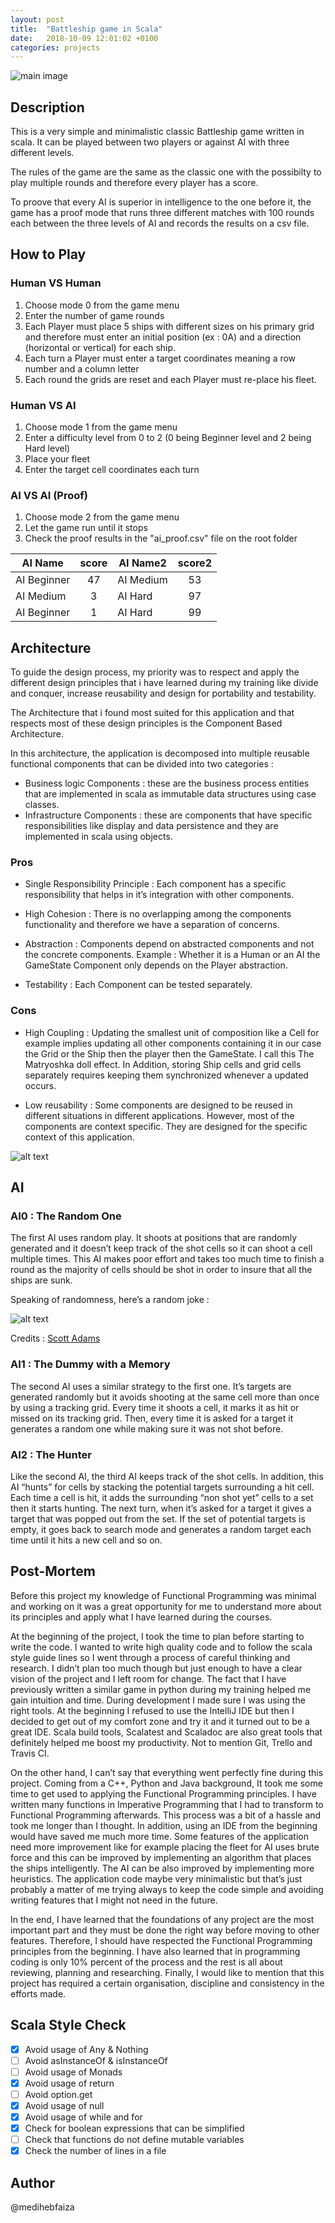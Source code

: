 ```yaml
---
layout: post
title:  "Battleship game in Scala"
date:   2018-10-09 12:01:02 +0100
categories: projects
---
```


<img src="https://i.imgur.com/yP2GHgy.png" alt="main image"/>

## Description 
This is a very simple and minimalistic classic Battleship game written in scala. It can be played between two players or against AI with three different levels.

The rules of the game are the same as the classic one with the possibilty to play multiple rounds and therefore every player has a score.

To proove that every AI is superior in intelligence to the one before it, the game has a proof mode that runs three different matches with 100 rounds each between the three levels of AI and records the results on a csv file.  

## How to Play
### Human VS Human
1. Choose mode 0 from the game menu
2. Enter the number of game rounds
3. Each Player must place 5 ships with different sizes on his primary grid and therefore must enter an initial position (ex : 0A) and a direction (horizontal or vertical) for each ship.
4. Each turn a Player must enter a target coordinates meaning a row number and a column letter
5. Each round the grids are reset and each Player must re-place his fleet.  

### Human VS AI
1. Choose mode 1 from the game menu
2. Enter a difficulty level from 0 to 2 (0 being Beginner level and 2 being Hard level)
3. Place your fleet
4. Enter the target cell coordinates each turn

### AI VS AI (Proof)
1. Choose mode 2 from the game menu
2. Let the game run until it stops
3. Check the proof results in the "ai_proof.csv" file on the root folder 

|AI Name     | score | AI Name2  | score2 |
------------ | :---: | --------- | :-----:  
|AI Beginner | 47    | AI Medium | 53     |
|AI Medium   | 3     | AI Hard   | 97     |
|AI Beginner | 1     | AI Hard   | 99     |

## Architecture
To guide the design process, my priority was to respect and apply the different design principles that i have learned during my training like divide and conquer, increase reusability and design for portability and testability.

The Architecture that i found most suited for this application and that respects most of these design principles is the Component Based Architecture.

In this architecture, the application is decomposed into multiple reusable functional components that can be divided into two categories : 
- Business logic Components : these are the business process entities that are implemented in scala as immutable data structures using case classes.
- Infrastructure Components : these are components that have specific responsibilities like display and data persistence and they are implemented in scala using objects.

### Pros
- Single Responsibility Principle :
Each component has a specific responsibility that helps in it’s integration with other components.

- High Cohesion :
There is no overlapping among the components functionality and therefore we have a separation of concerns.

- Abstraction : 
Components depend on abstracted components and not the concrete components. Example : Whether it is a Human or an AI the GameState Component only depends on the Player abstraction. 

- Testability : 
Each Component can be tested separately.
### Cons
- High Coupling : 
Updating  the smallest unit of composition like a Cell for example implies updating all other components containing it in our case the Grid or the Ship then the player then the GameState. I call this The Matryoshka doll effect.
In Addition, storing Ship cells and grid cells separately requires keeping them synchronized whenever a updated occurs.

- Low reusability : 
Some components are designed to be reused in different situations in different applications. However, most of the components are context specific. They are designed for the specific context of this application.

![alt text](https://i.imgur.com/pEn8VdI.png "Architecture")


## AI
### AI0 : The Random One
The first AI uses  random play. It shoots at positions that are randomly generated and it doesn’t keep track of the shot cells so it can shoot a cell multiple times.
This AI makes poor effort and takes too much time to finish a round as the majority of cells should be shot in order to insure that all the ships are sunk.

Speaking of randomness, here’s a random joke :

![alt text](https://i.imgur.com/lJ7LuSg.gif "Joke")

Credits : [Scott Adams](http://dilbert.com/)
### AI1 : The Dummy with a Memory
The second AI uses a similar strategy to the first one. It’s targets are generated randomly but it avoids shooting at the same cell more than once by using a tracking grid. Every time it shoots a cell, it marks it as hit or missed on its tracking grid. Then, every time it is asked for a target it generates a random one while making sure it was not shot before.

### AI2 : The Hunter
Like the second AI, the third AI keeps track of the shot cells. In addition, this AI “hunts” for cells by stacking the potential targets surrounding a hit cell.
Each time a cell is hit, it adds the surrounding “non shot yet” cells to a set then it starts hunting. The next turn, when it’s asked for a target it gives a target that was popped out from the set.
If the set of potential targets is empty, it goes back to search mode and generates a random target each time until it hits a new cell and so on.

## Post-Mortem
Before this project my knowledge of Functional Programming was minimal and working on it was a great opportunity for me to understand more about its principles and apply what I have learned during the courses.

At the beginning of the project, I took the time to plan before starting to write the code. I wanted to write high quality code and to follow the scala style guide lines so I went through a process of careful thinking and research. I didn’t plan too much though but just enough to have a clear vision of the project and I left room for change. The fact that I have previously written a similar game in python during my training helped me gain intuition and time.
During development I made sure I was using the right tools. At the beginning I refused to use the IntelliJ IDE but then I decided to get out of my comfort zone and try it and it turned out to be a great IDE. 
Scala build tools, Scalatest and Scaladoc are also great tools that definitely helped me boost my productivity. Not to mention Git, Trello and Travis CI.

On the other hand, I can’t say that everything went perfectly fine during this project. 
Coming from a C++, Python and Java background, It took me some time to get used to applying the Functional Programming principles. I have written many functions in Imperative Programming that I had to transform to Functional Programming afterwards. This process was a bit of a hassle and took me longer than I thought.
In addition, using an IDE from the beginning would have saved me much more time.
Some features of the application need more improvement like for example placing the fleet for AI uses brute force and this can be improved by implementing an algorithm that places the ships intelligently. The AI can be also improved by implementing more heuristics.
The application code maybe very minimalistic but that’s just probably a matter of me trying always to keep the code simple and avoiding writing features that I might not need in the future.

In the end, I have learned that the foundations of any project are the most important part and they must be done the right way before moving to other features. Therefore, I should have respected the Functional Programming principles from the beginning. 
I have also learned that in programming coding is only 10% percent of the process and the rest is all about reviewing, planning and researching.
Finally, I would like to mention that this project has required a certain organisation, discipline and consistency in the efforts made.

## Scala Style Check 
- [x] Avoid usage of Any & Nothing
- [ ] Avoid asInstanceOf & isInstanceOf
- [ ] Avoid usage of Monads
- [x] Avoid usage of return
- [ ] Avoid option.get
- [x] Avoid usage of null
- [x] Avoid usage of while and for
- [x] Check for boolean expressions that can be simplified
- [ ] Check that functions do not define mutable variables
- [x] Check the number of lines in a file

## Author
@medihebfaiza
